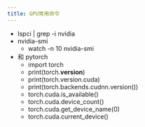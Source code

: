```yaml
---
title: GPU常用命令
---
```


- lspci | grep -i nvidia
- nvidia-smi
	- watch -n 10 nvidia-smi
- 和 pytorch
	- import torch
	- print(torch.__version__)
	- print(torch.version.cuda)
	- print(torch.backends.cudnn.version())
	- torch.cuda.is_available()
	- torch.cuda.device_count()
	- torch.cuda.get_device_name(0)
	- torch.cuda.current_device()